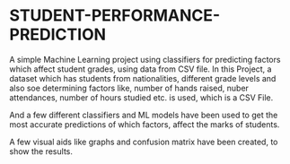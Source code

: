 # STUDENT-PERFORMANCE-PREDICTION
A simple Machine Learning project using classifiers for predicting factors which affect student grades, using data from CSV file.
In this Project, a dataset which has students from nationalities, different grade levels and also soe determining factors like, number of hands raised, nuber attendances, number of hours studied etc. is used, which is a CSV File.

And a few different classifiers and ML models have been used to get the most accurate predictions of which factors, affect the marks of students.

A few visual aids like graphs and confusion matrix have been created, to show the results.
